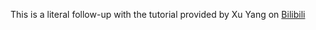 This is a literal follow-up with the tutorial provided by Xu Yang on [Bilibili](https://www.bilibili.com/video/BV1eE411T7GC?share_source=copy_web)